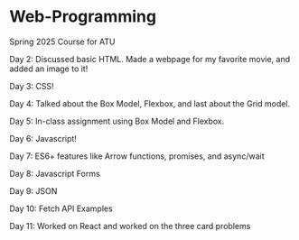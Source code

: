 # Web-Programming
Spring 2025 Course for ATU

Day 2: Discussed basic HTML. Made a webpage for my favorite movie, and added an image to it!

Day 3: CSS!

Day 4: Talked about the Box Model, Flexbox, and last about the Grid model.

Day 5: In-class assignment using Box Model and Flexbox.

Day 6: Javascript!

Day 7: ES6+ features like Arrow functions, promises, and async/wait

Day 8: Javascript Forms

Day 9: JSON

Day 10: Fetch API Examples

Day 11: Worked on React and worked on the three card problems

